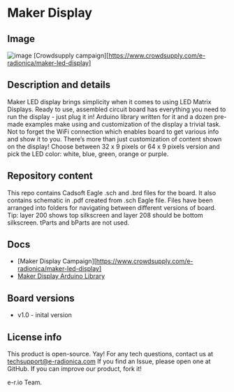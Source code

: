 # Maker Display
## Image
![image](https://www.crowdsupply.com/img/46dd/1st-picture_jpg_project-body.jpg)
[Crowdsupply campaign][https://www.crowdsupply.com/e-radionica/maker-led-display]

## Description and details
Maker LED display brings simplicity when it comes to using LED Matrix Displays. Ready to use, assembled circuit board has everything you need to run the display - just plug it in! Arduino library written for it and a dozen pre-made examples make using and customization of the display a trivial task. Not to forget the WiFi connection which enables board to get various info and show it to you. There’s more than just customization of content shown on the display! Choose between 32 x 9 pixels or 64 x 9 pixels version and pick the LED color: white, blue, green, orange or purple.

## Repository content
This repo contains Cadsoft Eagle .sch and .brd files for the board. It also contains schematic in .pdf created from .sch Eagle file. 
Files have been arranged into folders for navigating between different versions of board. 
Tip: layer 200 shows top silkscreen and layer 208 should be bottom silkscreen. tParts and bParts are not used.

## Docs
- [Maker Display Campaign][https://www.crowdsupply.com/e-radionica/maker-led-display]
- [Maker Display Arduino Library][library]

## Board versions
- v1.0 - inital version

## License info
This product is open-source. Yay!
For any tech questions, contact us at techsupport@e-radionica.com
If you find an Issue, please open one at GitHub. If you can improve our product, fork it!

e-r.io Team.

[library]: #